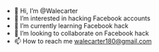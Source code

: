 - 👋 Hi, I’m @Walecarter
- 👀 I’m interested in hacking Facebook accounts
- 🌱 I’m currently learning Facebook hack
- 💞️ I’m looking to collaborate on Facebook hack 
- 📫 How to reach me walecarter180@gmail.com

<!---
Walecarter/Walecarter is a ✨ special ✨ repository because its `README.md` (this file) appears on your GitHub profile.
You can click the Preview link to take a look at your changes.
--->
